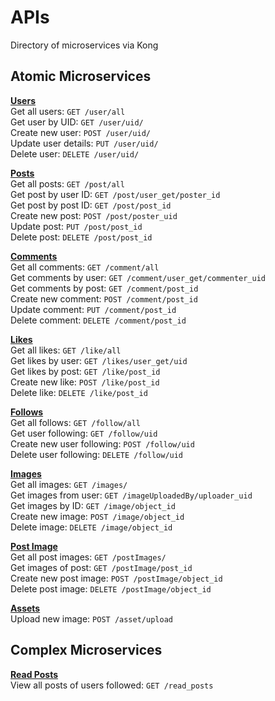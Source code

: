 # APIs  
Directory of microservices via Kong  
  
## Atomic Microservices  
**[Users](atomic/users/users.md)**    
Get all users: `GET /user/all`    
Get user by UID: `GET /user/uid/`    
Create new user: `POST /user/uid/`    
Update user details: `PUT /user/uid/`    
Delete user: `DELETE /user/uid/`    

**[Posts](atomic/posts/posts.md)**  
Get all posts: `GET /post/all`  
Get post by user ID: `GET /post/user_get/poster_id`  
Get post by post ID: `GET /post/post_id`  
Create new post: `POST /post/poster_uid`  
Update post: `PUT /post/post_id`  
Delete post: `DELETE /post/post_id`  

**[Comments](atomic/comments/comments.md)**  
Get all comments: `GET /comment/all`  
Get comments by user: `GET /comment/user_get/commenter_uid`  
Get comments by post: `GET /comment/post_id`  
Create new comment: `POST /comment/post_id`  
Update comment: `PUT /comment/post_id`  
Delete comment: `DELETE /comment/post_id`  

**[Likes](atomic/likes/likes.md)**  
Get all likes: `GET /like/all`  
Get likes by user: `GET /likes/user_get/uid`  
Get likes by post: `GET /like/post_id`  
Create new like: `POST /like/post_id`  
Delete like: `DELETE /like/post_id`  

**[Follows](atomic/follows/follows.md)**  
Get all follows: `GET /follow/all`  
Get user following: `GET /follow/uid`  
Create new user following: `POST /follow/uid`  
Delete user following: `DELETE /follow/uid`  

**[Images](atomic/images/images.md)**  
Get all images: `GET /images/`  
Get images from user: `GET /imageUploadedBy/uploader_uid`  
Get images by ID: `GET /image/object_id`  
Create new image: `POST /image/object_id`  
Delete image: `DELETE /image/object_id`  

**[Post Image](atomic/post_images/post_images.md)**  
Get all post images: `GET /postImages/`  
Get images of post: `GET /postImage/post_id`  
Create new post image: `POST /postImage/object_id`  
Delete post image: `DELETE /postImage/object_id`  

**[Assets](atomic/assets/assets.md)**  
Upload new image: `POST /asset/upload`  

## Complex Microservices
**[Read Posts](complex/read_posts/read_posts.md)**  
View all posts of users followed: `GET /read_posts`  
